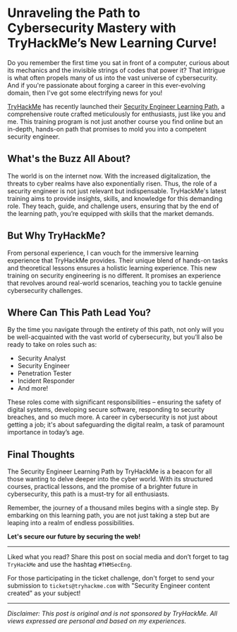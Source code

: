 # Unraveling the Path to Cybersecurity Mastery with TryHackMe’s New Learning Curve!

Do you remember the first time you sat in front of a computer, curious about its mechanics and the invisible strings of codes that power it? That intrigue is what often propels many of us into the vast universe of cybersecurity. And if you're passionate about forging a career in this ever-evolving domain, then I've got some electrifying news for you!

[TryHackMe](https://tryhackme.com) has recently launched their [Security Engineer Learning Path](https://tryhackme.com/path/outline/security-engineer-training), a comprehensive route crafted meticulously for enthusiasts, just like you and me. This training program is not just another course you find online but an in-depth, hands-on path that promises to mold you into a competent security engineer.

## What's the Buzz All About?

The world is on the internet now. With the increased digitalization, the threats to cyber realms have also exponentially risen. Thus, the role of a security engineer is not just relevant but indispensable. TryHackMe's latest training aims to provide insights, skills, and knowledge for this demanding role. They teach, guide, and challenge users, ensuring that by the end of the learning path, you’re equipped with skills that the market demands.

## But Why TryHackMe?

From personal experience, I can vouch for the immersive learning experience that TryHackMe provides. Their unique blend of hands-on tasks and theoretical lessons ensures a holistic learning experience. This new training on security engineering is no different. It promises an experience that revolves around real-world scenarios, teaching you to tackle genuine cybersecurity challenges.

## Where Can This Path Lead You?

By the time you navigate through the entirety of this path, not only will you be well-acquainted with the vast world of cybersecurity, but you’ll also be ready to take on roles such as:

- Security Analyst
- Security Engineer
- Penetration Tester
- Incident Responder
- And more!

These roles come with significant responsibilities – ensuring the safety of digital systems, developing secure software, responding to security breaches, and so much more. A career in cybersecurity is not just about getting a job; it's about safeguarding the digital realm, a task of paramount importance in today’s age.

## Final Thoughts

The Security Engineer Learning Path by TryHackMe is a beacon for all those wanting to delve deeper into the cyber world. With its structured courses, practical lessons, and the promise of a brighter future in cybersecurity, this path is a must-try for all enthusiasts.

Remember, the journey of a thousand miles begins with a single step. By embarking on this learning path, you are not just taking a step but are leaping into a realm of endless possibilities. 

**Let's secure our future by securing the web!**

---

Liked what you read? Share this post on social media and don’t forget to tag `TryHackMe` and use the hashtag `#THMSecEng`.

For those participating in the ticket challenge, don't forget to send your submission to `tickets@tryhackme.com` with "Security Engineer content created" as your subject!

---

_Disclaimer: This post is original and is not sponsored by TryHackMe. All views expressed are personal and based on my experiences._
